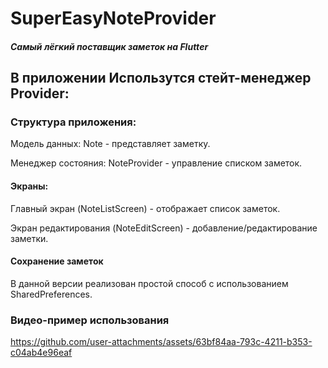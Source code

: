 # SuperEasyNoteProvider


##### Самый лёгкий поставщик заметок на Flutter

## В приложении Использутся стейт-менеджер Provider:

### Структура приложения:
Модель данных: Note - представляет заметку.

Менеджер состояния: NoteProvider - управление списком заметок.
#### Экраны:
Главный экран (NoteListScreen) - отображает список заметок.

Экран редактирования (NoteEditScreen) - добавление/редактирование заметки.

#### Сохранение заметок
В данной версии реализован простой способ с использованием SharedPreferences.

### Видео-пример использования

https://github.com/user-attachments/assets/63bf84aa-793c-4211-b353-c04ab4e96eaf

